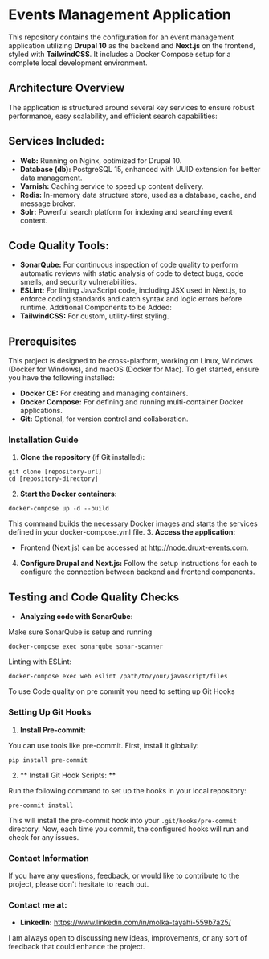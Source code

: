 # Events Management Application
This repository contains the configuration for an event management application utilizing **Drupal 10** as the backend and **Next.js** on the frontend, styled with **TailwindCSS**. It includes a Docker Compose setup for a complete local development environment.

## Architecture Overview
The application is structured around several key services to ensure robust performance, easy scalability, and efficient search capabilities:

## Services Included:
- **Web:** Running on Nginx, optimized for Drupal 10.
- **Database (db):** PostgreSQL 15, enhanced with UUID extension for better data management.
- **Varnish:** Caching service to speed up content delivery.
- **Redis:** In-memory data structure store, used as a database, cache, and message broker.
- **Solr:** Powerful search platform for indexing and searching event content.
## Code Quality Tools:
- **SonarQube:** For continuous inspection of code quality to perform automatic reviews with static analysis of code to detect bugs, code smells, and security vulnerabilities.
- **ESLint:** For linting JavaScript code, including JSX used in Next.js, to enforce coding standards and catch syntax and logic errors before runtime.
  Additional Components to be Added:
- **TailwindCSS:** For custom, utility-first styling.

## Prerequisites
This project is designed to be cross-platform, working on Linux, Windows (Docker for Windows), and macOS (Docker for Mac). To get started, ensure you have the following installed:

- **Docker CE:** For creating and managing containers.
- **Docker Compose:** For defining and running multi-container Docker applications.
- **Git:** Optional, for version control and collaboration.
### Installation Guide
1.  **Clone the repository** (if Git installed):

```
git clone [repository-url]
cd [repository-directory]
```
2.  **Start the Docker containers:**
```
docker-compose up -d --build
```
This command builds the necessary Docker images and starts the services defined in your docker-compose.yml file.
3.  **Access the application:**
- Frontend (Next.js) can be accessed at http://node.druxt-events.com.
4. **Configure Drupal and Next.js:**
   Follow the setup instructions for each to configure the connection between backend and frontend components.

## Testing and Code Quality Checks

- **Analyzing code with SonarQube:**

Make sure SonarQube is setup and running
```
docker-compose exec sonarqube sonar-scanner
```
Linting with ESLint:
```
docker-compose exec web eslint /path/to/your/javascript/files
```

To use Code quality on pre commit you need to setting up Git Hooks
### Setting Up Git Hooks

1. **Install Pre-commit:**

You can use tools like pre-commit. First, install it globally:
```
pip install pre-commit
```
2. ** Install Git Hook Scripts: **

Run the following command to set up the hooks in your local repository:
```
pre-commit install
```

This will install the pre-commit hook into your `.git/hooks/pre-commit` directory. Now, each time you commit, the configured hooks will run and check for any issues.
### Contact Information
If you have any questions, feedback, or would like to contribute to the project, please don't hesitate to reach out.

### Contact me at:

- **LinkedIn:** https://www.linkedin.com/in/molka-tayahi-559b7a25/

I am always open to discussing new ideas, improvements, or any sort of feedback that could enhance the project.


